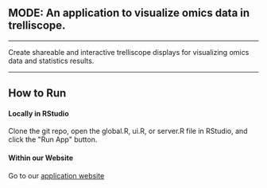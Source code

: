 ## MODE:  An application to visualize omics data in trelliscope.
****

Create shareable and interactive trelliscope displays for visualizing omics data and statistics results. 

****

## How to Run

#### Locally in RStudio

Clone the git repo, open the global.R, ui.R, or server.R file in RStudio, and click the "Run App" button.

#### Within our Website

Go to our [application website](https://map.emsl.pnnl.gov/app/mode-classic)


